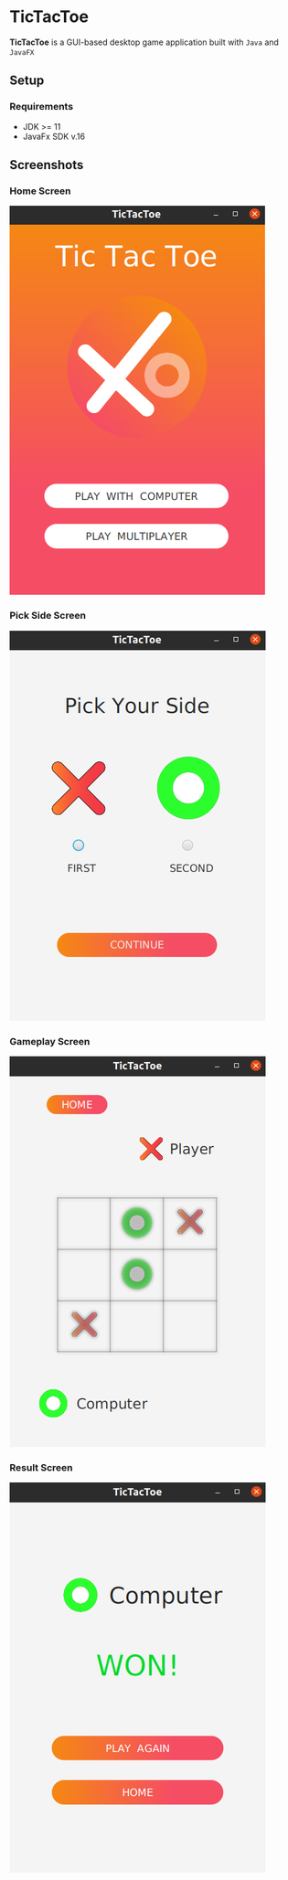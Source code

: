 # TicTacToe

**TicTacToe** is a GUI-based desktop game application built with `Java` and `JavaFX` 

## Setup

### Requirements

- JDK >= 11
- JavaFx SDK v.16

## Screenshots

### Home Screen
![home screen](./screenshots/home.png)

### Pick Side Screen
![pick side screen](./screenshots/pickside.png)

### Gameplay Screen
![gameplay screen](./screenshots/gameplay.png)

### Result Screen
![result screen](./screenshots/result.png)

